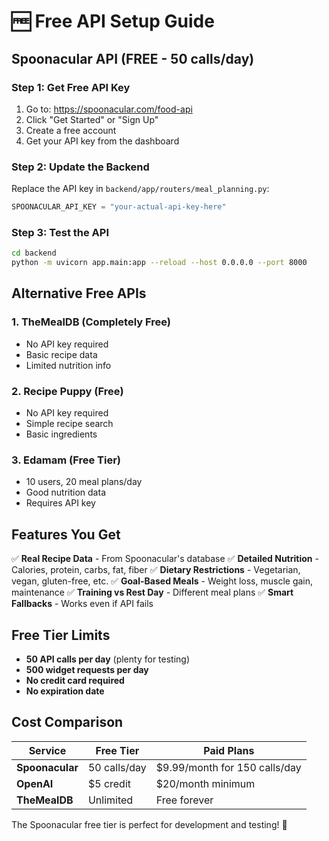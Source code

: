# 🆓 Free API Setup Guide

## Spoonacular API (FREE - 50 calls/day)

### Step 1: Get Free API Key
1. Go to: https://spoonacular.com/food-api
2. Click "Get Started" or "Sign Up"
3. Create a free account
4. Get your API key from the dashboard

### Step 2: Update the Backend
Replace the API key in `backend/app/routers/meal_planning.py`:

```python
SPOONACULAR_API_KEY = "your-actual-api-key-here"
```

### Step 3: Test the API
```bash
cd backend
python -m uvicorn app.main:app --reload --host 0.0.0.0 --port 8000
```

## Alternative Free APIs

### 1. TheMealDB (Completely Free)
- No API key required
- Basic recipe data
- Limited nutrition info

### 2. Recipe Puppy (Free)
- No API key required
- Simple recipe search
- Basic ingredients

### 3. Edamam (Free Tier)
- 10 users, 20 meal plans/day
- Good nutrition data
- Requires API key

## Features You Get

✅ **Real Recipe Data** - From Spoonacular's database
✅ **Detailed Nutrition** - Calories, protein, carbs, fat, fiber
✅ **Dietary Restrictions** - Vegetarian, vegan, gluten-free, etc.
✅ **Goal-Based Meals** - Weight loss, muscle gain, maintenance
✅ **Training vs Rest Day** - Different meal plans
✅ **Smart Fallbacks** - Works even if API fails

## Free Tier Limits

- **50 API calls per day** (plenty for testing)
- **500 widget requests per day**
- **No credit card required**
- **No expiration date**

## Cost Comparison

| Service | Free Tier | Paid Plans |
|---------|-----------|------------|
| **Spoonacular** | 50 calls/day | $9.99/month for 150 calls/day |
| **OpenAI** | $5 credit | $20/month minimum |
| **TheMealDB** | Unlimited | Free forever |

The Spoonacular free tier is perfect for development and testing! 🎉

